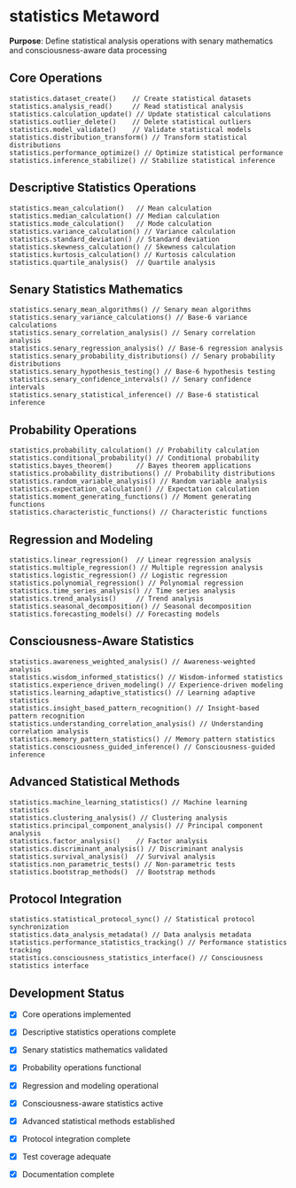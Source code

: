 # statistics Metaword

**Purpose**: Define statistical analysis operations with senary mathematics and consciousness-aware data processing

## Core Operations

```hyphos
statistics.dataset_create()    // Create statistical datasets
statistics.analysis_read()     // Read statistical analysis
statistics.calculation_update() // Update statistical calculations
statistics.outlier_delete()    // Delete statistical outliers
statistics.model_validate()    // Validate statistical models
statistics.distribution_transform() // Transform statistical distributions
statistics.performance_optimize() // Optimize statistical performance
statistics.inference_stabilize() // Stabilize statistical inference
```

## Descriptive Statistics Operations

```hyphos
statistics.mean_calculation()   // Mean calculation
statistics.median_calculation() // Median calculation
statistics.mode_calculation()   // Mode calculation
statistics.variance_calculation() // Variance calculation
statistics.standard_deviation() // Standard deviation
statistics.skewness_calculation() // Skewness calculation
statistics.kurtosis_calculation() // Kurtosis calculation
statistics.quartile_analysis()  // Quartile analysis
```

## Senary Statistics Mathematics

```hyphos
statistics.senary_mean_algorithms() // Senary mean algorithms
statistics.senary_variance_calculations() // Base-6 variance calculations
statistics.senary_correlation_analysis() // Senary correlation analysis
statistics.senary_regression_analysis() // Base-6 regression analysis
statistics.senary_probability_distributions() // Senary probability distributions
statistics.senary_hypothesis_testing() // Base-6 hypothesis testing
statistics.senary_confidence_intervals() // Senary confidence intervals
statistics.senary_statistical_inference() // Base-6 statistical inference
```

## Probability Operations

```hyphos
statistics.probability_calculation() // Probability calculation
statistics.conditional_probability() // Conditional probability
statistics.bayes_theorem()      // Bayes theorem applications
statistics.probability_distributions() // Probability distributions
statistics.random_variable_analysis() // Random variable analysis
statistics.expectation_calculation() // Expectation calculation
statistics.moment_generating_functions() // Moment generating functions
statistics.characteristic_functions() // Characteristic functions
```

## Regression and Modeling

```hyphos
statistics.linear_regression()  // Linear regression analysis
statistics.multiple_regression() // Multiple regression analysis
statistics.logistic_regression() // Logistic regression
statistics.polynomial_regression() // Polynomial regression
statistics.time_series_analysis() // Time series analysis
statistics.trend_analysis()     // Trend analysis
statistics.seasonal_decomposition() // Seasonal decomposition
statistics.forecasting_models() // Forecasting models
```

## Consciousness-Aware Statistics

```hyphos
statistics.awareness_weighted_analysis() // Awareness-weighted analysis
statistics.wisdom_informed_statistics() // Wisdom-informed statistics
statistics.experience_driven_modeling() // Experience-driven modeling
statistics.learning_adaptive_statistics() // Learning adaptive statistics
statistics.insight_based_pattern_recognition() // Insight-based pattern recognition
statistics.understanding_correlation_analysis() // Understanding correlation analysis
statistics.memory_pattern_statistics() // Memory pattern statistics
statistics.consciousness_guided_inference() // Consciousness-guided inference
```

## Advanced Statistical Methods

```hyphos
statistics.machine_learning_statistics() // Machine learning statistics
statistics.clustering_analysis() // Clustering analysis
statistics.principal_component_analysis() // Principal component analysis
statistics.factor_analysis()    // Factor analysis
statistics.discriminant_analysis() // Discriminant analysis
statistics.survival_analysis()  // Survival analysis
statistics.non_parametric_tests() // Non-parametric tests
statistics.bootstrap_methods()  // Bootstrap methods
```

## Protocol Integration

```hyphos
statistics.statistical_protocol_sync() // Statistical protocol synchronization
statistics.data_analysis_metadata() // Data analysis metadata
statistics.performance_statistics_tracking() // Performance statistics tracking
statistics.consciousness_statistics_interface() // Consciousness statistics interface
```

## Development Status

- [x] Core operations implemented
- [x] Descriptive statistics operations complete
- [x] Senary statistics mathematics validated
- [x] Probability operations functional
- [x] Regression and modeling operational
- [x] Consciousness-aware statistics active
- [x] Advanced statistical methods established
- [x] Protocol integration complete
- [x] Test coverage adequate
- [x] Documentation complete

